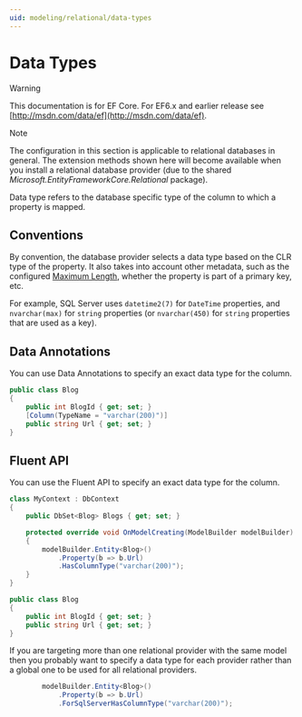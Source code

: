 ```yaml
---
uid: modeling/relational/data-types
---
```

# Data Types

> [!WARNING]
> This documentation is for EF Core. For EF6.x and earlier release see [http://msdn.com/data/ef](http://msdn.com/data/ef).

> [!NOTE]
> The configuration in this section is applicable to relational databases in general. The extension methods shown here will become available when you install a relational database provider (due to the shared *Microsoft.EntityFrameworkCore.Relational* package).

Data type refers to the database specific type of the column to which a property is mapped.

## Conventions

By convention, the database provider selects a data type based on the CLR type of the property. It also takes into account other metadata, such as the configured [Maximum Length](../max-length.md), whether the property is part of a primary key, etc.

For example, SQL Server uses `datetime2(7)` for `DateTime` properties, and `nvarchar(max)` for `string` properties (or `nvarchar(450)` for `string` properties that are used as a key).

## Data Annotations

You can use Data Annotations to specify an exact data type for the column.

<!-- [!code-csharp[Main](samples/relational/Modeling/DataAnnotations/Samples/Relational/DataType.cs?highlight=4)] -->
````csharp
public class Blog
{
    public int BlogId { get; set; }
    [Column(TypeName = "varchar(200)")]
    public string Url { get; set; }
}
````

## Fluent API

You can use the Fluent API to specify an exact data type for the column.

<!-- [!code-csharp[Main](samples/relational/Modeling/FluentAPI/Samples/Relational/DataType.cs?highlight=7,8,9)] -->
````csharp
class MyContext : DbContext
{
    public DbSet<Blog> Blogs { get; set; }

    protected override void OnModelCreating(ModelBuilder modelBuilder)
    {
        modelBuilder.Entity<Blog>()
            .Property(b => b.Url)
            .HasColumnType("varchar(200)");
    }
}

public class Blog
{
    public int BlogId { get; set; }
    public string Url { get; set; }
}
````

If you are targeting more than one relational provider with the same model then you probably want to specify a data type for each provider rather than a global one to be used for all relational providers.

<!-- [!code-csharp[Main](samples/relational/Modeling/FluentAPI/Samples/Relational/DataTypeForProvider.cs?highlight=3)] -->
````csharp
        modelBuilder.Entity<Blog>()
            .Property(b => b.Url)
            .ForSqlServerHasColumnType("varchar(200)");
````
